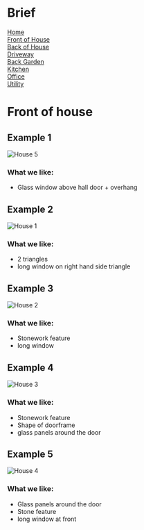 
# Brief
[Home](brief.md) <br/>
[Front of House](front.md) <br/>
[Back of House](back.md) <br/>
[Driveway](driveway.md) <br/>
[Back Garden](garden.md) <br/>
[Kitchen](kitchen.md) <br/>
[Office](office.md) <br/>
[Utility](utility.md) <br/>

# Front of house 

## Example 1
![House 5](images/front/5.png "House 5")

### What we like:
- Glass window above hall door + overhang


## Example 2
![House 1](images/front/1.jpeg "House 1")

### What we like:
- 2 triangles
- long window on right hand side triangle

## Example 3
![House 2](images/front/2.jpeg "House 2")

### What we like:
- Stonework feature 
- long window

## Example 4
![House 3](images/front/3.jpeg "House 3")

### What we like:
- Stonework feature 
- Shape of doorframe
- glass panels around the door

## Example 5
![House 4](images/front/4.jpeg "House 4")

### What we like:
- Glass panels around the door
- Stone feature
- long window at front

